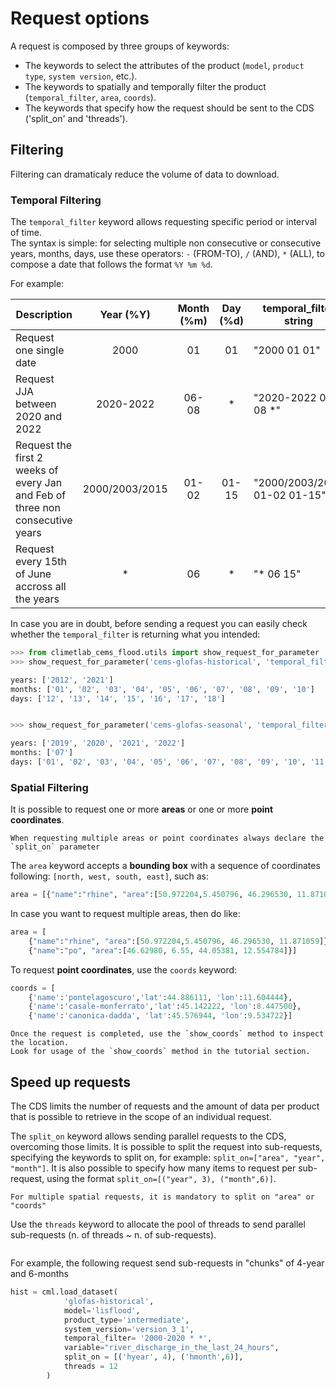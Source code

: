 # Request options

A request is composed by three groups of keywords:
- The keywords to select the attributes of the product (`model`, `product type`, `system version`, etc.). 
- The keywords to spatially and temporally filter the product (`temporal_filter`, `area`, `coords`). 
- The keywords that specify how the request should be sent to the CDS ('split_on' and 'threads'). 

## Filtering

Filtering can dramaticaly reduce the volume of data to download.

### Temporal Filtering

The `temporal_filter` keyword allows requesting specific period or interval of time. </br>
The syntax is simple: for selecting multiple non consecutive or consecutive years, months, days, use these operators: `-` (FROM-TO), `/` (AND), `*` (ALL), to compose a date that follows the format `%Y %m %d`. </br>

For example:

| Description        |  Year (%Y) | Month (%m)|  Day  (%d)| temporal_filter string|
|--------|:-----:|:-----:|:-----:|-------------|
| Request one single date       |   2000  |   01  |   01  | "2000 01 01"     |             |
| Request JJA between 2020 and 2022| 2020-2022 | 06-08 | * | "2020-2022 06-08 *"|             |
| Request the first 2 weeks of every Jan and Feb of three non consecutive years| 2000/2003/2015 | 01-02 | 01-15 | "2000/2003/2015 01-02 01-15"|             |
| Request every 15th of June accross all the years |   *   |   06   |   *   | "* 06 15"       |             |


In case you are in doubt, before sending a request you can easily check whether the `temporal_filter` is returning what you intended:


```python
>>> from climetlab_cems_flood.utils import show_request_for_parameter
>>> show_request_for_parameter('cems-glofas-historical', 'temporal_filter', '2012/2021 01-10 12-18')

years: ['2012', '2021']
months: ['01', '02', '03', '04', '05', '06', '07', '08', '09', '10']
days: ['12', '13', '14', '15', '16', '17', '18']


>>> show_request_for_parameter('cems-glofas-seasonal', 'temporal_filter', '* 07 *')

years: ['2019', '2020', '2021', '2022']
months: ['07']
days: ['01', '02', '03', '04', '05', '06', '07', '08', '09', '10', '11', '12', '13', '14', '15', '16', '17', '18', '19', '20', '21', '22', '23', '24', '25', '26', '27', '28', '29', '30', '31']
```

### Spatial Filtering

It is possible to request one or more **areas** or one or more **point coordinates**.

```{warning} 
When requesting multiple areas or point coordinates always declare the `split_on` parameter 
```

The `area` keyword accepts a **bounding box** with a sequence of coordinates following: `[north, west, south, east]`, such as:

```python
area = [{"name":"rhine", "area":[50.972204,5.450796, 46.296530, 11.871059]}]
```
In case you want to request multiple areas, then do like:

```python
area = [
    {"name":"rhine", "area":[50.972204,5.450796, 46.296530, 11.871059]},
    {"name":"po", "area":[46.62980, 6.55, 44.05381, 12.554784]}]
```

To request **point coordinates**, use the `coords` keyword:

```python
coords = [
    {'name':'pontelagoscuro','lat':44.886111, 'lon':11.604444},
    {'name':'casale-monferrato','lat':45.142222, 'lon':8.447500},
    {'name':'canonica-dadda', 'lat':45.576944, 'lon':9.534722}]
```

```{note} The CDS always returns 4 grid cells when requesting a point coordinate. 
Once the request is completed, use the `show_coords` method to inspect the location.
Look for usage of the `show_coords` method in the tutorial section.
 ```

## Speed up requests

The CDS limits the number of requests and the amount of data per product that is possible to retrieve in the scope of an individual request.

The `split_on` keyword allows sending parallel requests to the CDS, overcoming those limits. 
It is possible to split the request into sub-requests, specifying the keywords to split on, for example: `split_on=["area", "year", "month"]`. It is also possible to specify how many items to request per sub-request, using the format `split_on=[("year", 3), ("month",6)]`.

```{warning} 
For multiple spatial requests, it is mandatory to split on "area" or "coords"
```

Use the `threads` keyword to allocate the pool of threads to send parallel sub-requests (n. of threads ~ n. of sub-requests). 

```{note} Reforecast and historical products require an "h" before "year"-> "hyear", "month"->"hmonth", "day"->"hday" 
```

For example, the following request send sub-requests in "chunks" of 4-year and 6-months

```python
hist = cml.load_dataset(
            'glofas-historical',
            model='lisflood',
            product_type='intermediate',
            system_version='version_3_1',
            temporal_filter= '2000-2020 * *',
            variable="river_discharge_in_the_last_24_hours",
            split_on = [('hyear', 4), ('hmonth',6)],
            threads = 12
        )

```
